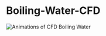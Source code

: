 # Boiling-Water-CFD

![Animations of CFD Boiling Water](https://github.com/gregsavio/Boiling-Water-CFD/assets/88264239/1f280987-c7c7-4f78-bbb0-5fa6c2a2dc5c)
